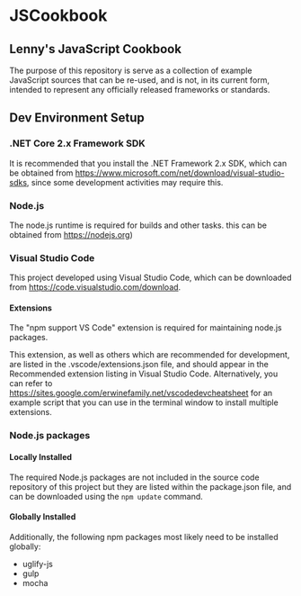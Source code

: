 # JSCookbook #

## Lenny's JavaScript Cookbook ##

The purpose of this repository is serve as a collection of example JavaScript sources that can be re-used, and is not, in its current form, intended to represent any officially released frameworks or standards.

## Dev Environment Setup ##

### .NET Core 2.x Framework SDK ###

It is recommended that you install the .NET Framework 2.x SDK, which can be obtained from <https://www.microsoft.com/net/download/visual-studio-sdks>, since some development activities may require this.

### Node.js ###

The node.js runtime is required for builds and other tasks. this can be obtained from <https://nodejs.org>)

### Visual Studio Code ###

This project developed using Visual Studio Code, which can be downloaded from <https://code.visualstudio.com/download>.

#### Extensions ####

The "npm support VS Code" extension is required for maintaining node.js packages.

This extension, as well as others which are recommended for development, are listed in the .vscode/extensions.json file, and
should appear in the Recommended extension listing in Visual Studio Code. Alternatively, you can refer to <https://sites.google.com/erwinefamily.net/vscodedevcheatsheet> for an example script that you can use in the terminal window to install multiple extensions.

### Node.js packages ###

#### Locally Installed ####

The required Node.js packages are not included in the source code repository of this project but they are listed within the package.json file, and can be downloaded using the `npm update` command.

#### Globally Installed ####

Additionally, the following npm packages most likely need to be installed globally:

- uglify-js
- gulp
- mocha
